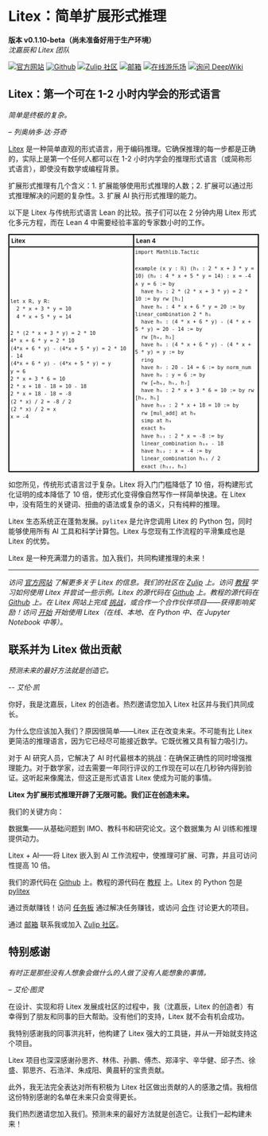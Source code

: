 # Litex：简单扩展形式推理

**版本 v0.1.10-beta（尚未准备好用于生产环境）**  
*沈嘉辰和 Litex 团队*

[![官方网站](https://img.shields.io/badge/官方网站-blue?logo=website)](https://litexlang.com)
[![Github](https://img.shields.io/badge/Github-grey?logo=github)](https://github.com/litexlang/golitex)
[![Zulip 社区](https://img.shields.io/badge/Zulip%20社区-purple?logo=zulip)](https://litex.zulipchat.com/join/c4e7foogy6paz2sghjnbujov/)
[![邮箱](https://img.shields.io/badge/邮箱-red?logo=email)](mailto:litexlang@outlook.com)
[![在线游乐场](https://img.shields.io/badge/在线游乐场-darkgreen?logo=playground)](https://litexlang.com/playground)
[![询问 DeepWiki](https://deepwiki.com/badge.svg)](https://deepwiki.com/litexlang/golitex)


## Litex：第一个可在 1-2 小时内学会的形式语言

_简单是终极的复杂。_

_– 列奥纳多·达·芬奇_

[Litex](https://litexlang.com) 是一种简单直观的形式语言，用于编码推理。它确保推理的每一步都是正确的，实际上是第一个任何人都可以在 1-2 小时内学会的推理形式语言（或简称形式语言），即使没有数学或编程背景。

扩展形式推理有几个含义：1. 扩展能够使用形式推理的人数；2. 扩展可以通过形式推理解决的问题的复杂性。3. 扩展 AI 执行形式推理的能力。

以下是 Litex 与传统形式语言 Lean 的比较。孩子们可以在 2 分钟内用 Litex 形式化多元方程，而在 Lean 4 中需要经验丰富的专家数小时的工作。

<table style="border-collapse: collapse; width: 100%; font-size: 12px">
  <tr>
    <th style="border: 2px solid black; padding: 4px; text-align: left; width: 50%;">Litex</th>
    <th style="border: 2px solid black; padding: 4px; text-align: left; width: 50%;">Lean 4</th>
  </tr>
  <tr>
    <td style="border: 2px solid black; padding: 2px; line-height: 1.5">
      <code>let x R, y R:</code><br>
      <code>&nbsp;&nbsp;2 * x + 3 * y = 10</code><br>
      <code>&nbsp;&nbsp;4 * x + 5 * y = 14</code><br><br>
      <code>2 * (2 * x + 3 * y) = 2 * 10</code><br>
      <code>4* x + 6 * y = 2 * 10</code><br>
      <code>(4*x + 6 * y) - (4*x + 5 * y) = 2 * 10 - 14</code><br>
      <code>(4*x + 6 * y) - (4*x + 5 * y) = y</code><br>
      <code>y = 6</code><br>
      <code>2 * x + 3 * 6 = 10</code><br>
      <code>2 * x + 18 - 18 = 10 - 18</code><br>
      <code>2 * x + 18 - 18 = -8</code><br>
      <code>(2 * x) / 2 = -8 / 2</code><br>
      <code>(2 * x) / 2 = x</code><br>
      <code>x = -4</code>
    </td>
    <td style="border: 2px solid black; padding: 2px; line-height: 1.5">
      <code>import Mathlib.Tactic</code><br><br>
      <code>example (x y : ℝ) (h₁ : 2 * x + 3 * y = 10) (h₂ : 4 * x + 5 * y = 14) : x = -4 ∧ y = 6 := by</code><br>
      <code>&nbsp;&nbsp;have h₃ : 2 * (2 * x + 3 * y) = 2 * 10 := by rw [h₁]</code><br>
      <code>&nbsp;&nbsp;have h₄ : 4 * x + 6 * y = 20 := by linear_combination 2 * h₁</code><br>
      <code>&nbsp;&nbsp;have h₅ : (4 * x + 6 * y) - (4 * x + 5 * y) = 20 - 14 := by</code><br>
      <code>&nbsp;&nbsp;rw [h₄, h₂]</code><br>
      <code>&nbsp;&nbsp;have h₆ : (4 * x + 6 * y) - (4 * x + 5 * y) = y := by</code><br>
      <code>&nbsp;&nbsp;ring</code><br>
      <code>&nbsp;&nbsp;have h₇ : 20 - 14 = 6 := by norm_num</code><br>
      <code>&nbsp;&nbsp;have h₈ : y = 6 := by</code><br>
      <code>&nbsp;&nbsp;rw [←h₆, h₅, h₇]</code><br>
      <code>&nbsp;&nbsp;have h₉ : 2 * x + 3 * 6 = 10 := by rw [h₈, h₁]</code><br>
      <code>&nbsp;&nbsp;have h₁₀ : 2 * x + 18 = 10 := by</code><br>
      <code>&nbsp;&nbsp;rw [mul_add] at h₉</code><br>
      <code>&nbsp;&nbsp;simp at h₉</code><br>
      <code>&nbsp;&nbsp;exact h₉</code><br>
      <code>&nbsp;&nbsp;have h₁₁ : 2 * x = -8 := by</code><br>
      <code>&nbsp;&nbsp;linear_combination h₁₀ - 18</code><br>
      <code>&nbsp;&nbsp;have h₁₂ : x = -4 := by</code><br>
      <code>&nbsp;&nbsp;linear_combination h₁₁ / 2</code><br>
      <code>&nbsp;&nbsp;exact ⟨h₁₂, h₈⟩</code>
    </td>
  </tr>
</table>

如您所见，传统形式语言过于复杂。Litex 将入门门槛降低了 10 倍，将构建形式化证明的成本降低了 10 倍，使形式化变得像自然写作一样简单快速。在 Litex 中，没有陌生的关键词、扭曲的语法或复杂的语义，只有纯粹的推理。

Litex 生态系统正在蓬勃发展。`pylitex` 是允许您调用 Litex 的 Python 包，同时能够使用所有 AI 工具和科学计算包。Litex 与您现有工作流程的平滑集成也是 Litex 的优势。

Litex 是一种充满潜力的语言。加入我们，共同构建推理的未来！

---

*访问 [官方网站](https://litexlang.com/) 了解更多关于 Litex 的信息。我们的社区在 [Zulip](https://litex.zulipchat.com/join/c4e7foogy6paz2sghjnbujov/) 上。访问 [教程](https://litexlang.com/doc/Tutorial/Introduction) 学习如何使用 Litex 并尝试一些示例。Litex 的源代码在 [Github](https://github.com/litexlang/golitex) 上。教程的源代码在 [Github](https://github.com/litexlang/litex-tutorial) 上。在 Litex 网站上完成 [挑战](https://litexlang.com/collaboration)，或合作一个合作伙伴项目——获得影响奖励！访问 [开始](https://litexlang.com/doc/Start) 开始使用 Litex（在线、本地、在 Python 中、在 Jupyter Notebook 中等）。*

## 联系并为 Litex 做出贡献

_预测未来的最好方法就是创造它。_

_-- 艾伦·凯_

你好，我是沈嘉辰，Litex 的创造者。热烈邀请您加入 Litex 社区并与我们共同成长。

为什么您应该加入我们？原因很简单——Litex 正在改变未来。不可能有比 Litex 更简洁的推理语言，因为它已经尽可能接近数学。它既优雅又具有智力吸引力。

对于 AI 研究人员，它解决了 AI 时代最根本的挑战：在确保正确性的同时增强推理能力。对于数学家，过去需要一年同行评议的工作现在可以在几秒钟内得到验证。这听起来像魔法，但这正是形式语言 Litex 使成为可能的事情。

**Litex 为扩展形式推理开辟了无限可能。我们正在创造未来。**

我们的关键方向：

数据集——从基础问题到 IMO、教科书和研究论文。这个数据集为 AI 训练和推理提供动力。

Litex + AI——将 Litex 嵌入到 AI 工作流程中，使推理可扩展、可靠，并且可访问性提高 10 倍。

我们的源代码在 [Github](https://github.com/litexlang/golitex) 上。教程的源代码在 [教程](https://github.com/litexlang/litex-tutorial) 上。Litex 的 Python 包是 [pylitex](https://github.com/litexlang/pylitex)

通过贡献赚钱！访问 [任务板](https://litexlang.com/task-board) 通过解决任务赚钱，或访问 [合作](https://litexlang.com/collaboration) 讨论更大的项目。

通过 [邮箱](mailto:litexlang@outlook.com) 联系我或加入 [Zulip 社区](https://litex.zulipchat.com/join/c4e7foogy6paz2sghjnbujov/)。

## 特别感谢

_有时正是那些没有人想象会做什么的人做了没有人能想象的事情。_

_– 艾伦·图灵_

在设计、实现和将 Litex 发展成社区的过程中，我（沈嘉辰，Litex 的创造者）有幸得到了朋友和同事的巨大帮助。没有他们的支持，Litex 就不会有机会成功。

我特别感谢我的同事洪兆轩，他构建了 Litex 强大的工具链，并从一开始就支持这个项目。

Litex 项目也深深感谢孙思齐、林伟、孙鹏、傅杰、郑泽宇、辛华健、邱子杰、徐盛、郭思齐、石浩洋、朱成阳、黄晨轩的宝贵贡献。

此外，我无法完全表达对所有积极为 Litex 社区做出贡献的人的感激之情。我相信这份特别感谢的名单在未来只会变得更长。

我们热烈邀请您加入我们。预测未来的最好方法就是创造它。让我们一起构建未来！
